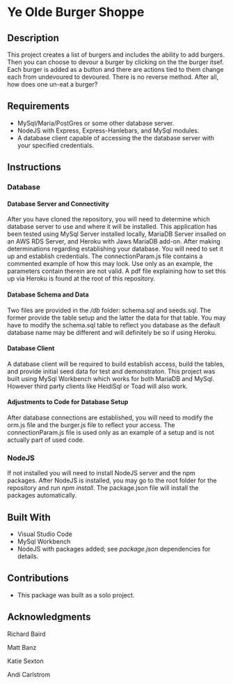 # Ye Olde Burger Shoppe

## Description
This project creates a list of burgers and includes the ability to add burgers. Then you can choose to devour a burger by clicking on the the burger itsef. Each burger is added as a button and there  are actions tied to them change each from undevoured to devoured. There is no reverse method. After all, how does one un-eat a burger?

## Requirements
* MySql/Maria/PostGres or some other database server.
* NodeJS with Express, Express-Hanlebars, and MySql modules.
* A database client capable of accessing the the database server with your specified credentials.

## Instructions

### Database
#### Database Server and Connectivity
After you have cloned the repository, you will need to determine which database server to use and where it will be installed. This application has been tested using MySql Server installed locally, MariaDB Server insalled on an AWS RDS Server, and Heroku with Jaws MariaDB add-on. After making determinations regarding establishing your database. You will need to set it up and establish credentials. The connectionParam.js file contains a commented example of how this may look. Use only as an example, the parameters contain therein are not valid. A pdf file explaining how to set this up via Heroku is found at the root of this repository. 


#### Database Schema and Data
Two files are provided in the _/db_ folder: schema.sql and seeds.sql. The former provide the table setup and the latter the data for that table. You may have to modify the schema.sql table to reflect you database as the default database name may be different and will definitely be so if using Heroku. 

#### Database Client
A database client will be required to build establish access, build the tables, and provide initial seed data for test and demonstraton. This project was built using MySql Workbench which works for both MariaDB and MySql. However third party clients like HeidiSql or Toad will also work.

#### Adjustments to Code for Database Setup
After database connections are established, you will need to modify the orm.js file and the burger.js file to reflect your access. The connectionParam.js file is used only as an example of a setup and is not actually part of used code. 

### NodeJS
If not installed you will need to install NodeJS server and the npm packages. After NodeJS is installed, you may go to the root folder for the repository and run _npm install_. The package.json file will install the packages automatically.

## Built With
* Visual Studio Code
* MySql Workbench
* NodeJS with packages added; see _package.json_ dependencies for details.

## Contributions
* This package was built as a solo project.

## Acknowledgments
Richard Baird

Matt Banz

Katie Sexton

Andi Carlstrom
